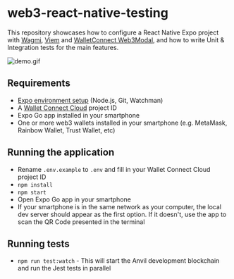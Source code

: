 # web3-react-native-testing

This repository showcases how to configure a React Native Expo project with [Wagmi](https://wagmi.sh/), [Viem](https://viem.sh/) and [WalletConnect Web3Modal](https://docs.walletconnect.com/web3modal/about), and how to write Unit & Integration tests for the main features.

![demo.gif](demo.gif)

## Requirements

- [Expo environment setup](https://docs.expo.dev/get-started/installation/#requirements) (Node.js, Git, Watchman)
- A [Wallet Connect Cloud](https://cloud.walletconnect.com/sign-in) project ID
- Expo Go app installed in your smartphone
- One or more web3 wallets installed in your smartphone (e.g. MetaMask, Rainbow Wallet, Trust Wallet, etc)

## Running the application

- Rename `.env.example` to `.env` and fill in your Wallet Connect Cloud project ID
- `npm install`
- `npm start`
- Open Expo Go app in your smartphone
- If your smartphone is in the same network as your computer, the local dev server should appear as the first option. If it doesn't, use the app to scan the QR Code presented in the terminal

## Running tests

- `npm run test:watch` - This will start the Anvil development blockchain and run the Jest tests in parallel
